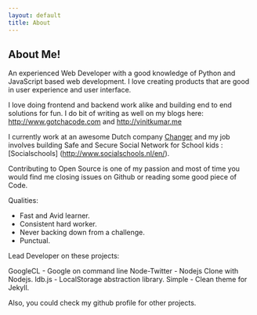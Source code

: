 ```yaml
---
layout: default
title: About
---
```

## About Me!

An experienced Web Developer with a good knowledge of Python and JavaScript based web development. I love creating products that are good in user experience and user interface. 

I love doing frontend and backend work alike and building end to end solutions for fun. 
I do bit of writing as well on my blogs here: http://www.gotchacode.com and http://vinitkumar.me

I currently work at an awesome Dutch company
[Changer](http://changer.nl) and my job involves building Safe and
Secure Social Network for School kids : [Socialschools] (http://www.socialschools.nl/en/). 

Contributing to Open Source is one of my passion and most of time you would find me closing issues on Github or reading some good piece of Code.

Qualities: 

- Fast and Avid learner.
- Consistent hard worker.
- Never backing down from a challenge.
- Punctual.


Lead Developer on these projects:

GoogleCL - Google on command line
Node-Twitter - Nodejs Clone with Nodejs.
ldb.js - LocalStorage abstraction library.
Simple - Clean theme for Jekyll.

Also, you could check my github profile for other projects.
